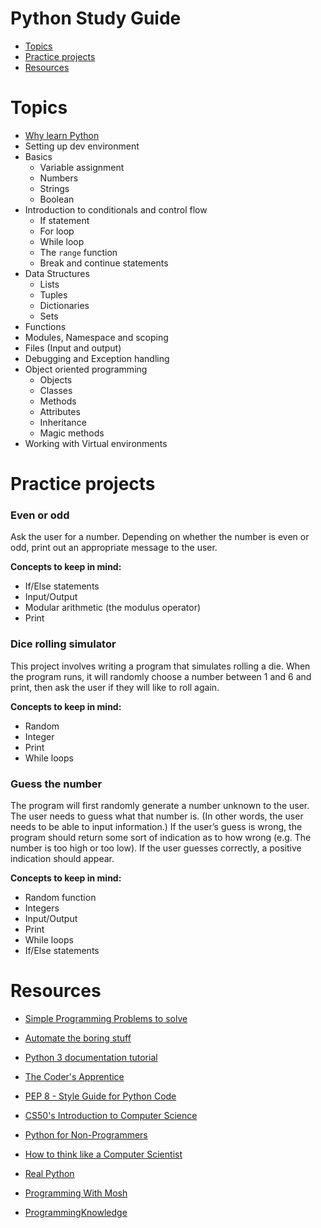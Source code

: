 # Python Study Guide
* [Topics](#topics)
* [Practice projects](#practice-projects)
* [Resources](#resources)

# Topics
* [Why learn Python](https://dbader.org/blog/why-learn-python)
* Setting up dev environment
* Basics
    - Variable assignment
    - Numbers
    - Strings
    - Boolean
* Introduction to conditionals and control flow
    - If statement
    - For loop
    - While loop
    - The `range` function
    - Break and continue statements
* Data Structures
    - Lists
    - Tuples
    - Dictionaries
    - Sets
* Functions
* Modules, Namespace and scoping
* Files (Input and output)
* Debugging and Exception handling
* Object oriented programming
    - Objects
    - Classes
    - Methods
    - Attributes
    - Inheritance
    - Magic methods
* Working with Virtual environments


# Practice projects
### Even or odd
Ask the user for a number. Depending on whether the number is even or odd, print out an appropriate message to the user.

**Concepts to keep in mind:**
* If/Else statements
* Input/Output
* Modular arithmetic (the modulus operator)
* Print

### Dice rolling simulator
This project involves writing a program that simulates rolling a die. When the program runs, it will randomly choose a number between 1 and 6 and print, then ask the user if they will like to roll again.

**Concepts to keep in mind:**
* Random
* Integer
* Print
* While loops

### Guess the number
The program will first randomly generate a number unknown to the user. The user needs to guess what that number is. (In other words, the user needs to be able to input information.) If the user’s guess is wrong, the program should return some sort of indication as to how wrong (e.g. The number is too high or too low). If the user guesses correctly, a positive indication should appear.

**Concepts to keep in mind:**
* Random function
* Integers
* Input/Output
* Print
* While loops
* If/Else statements

# Resources
* [Simple Programming Problems to solve](https://adriann.github.io/programming_problems.html)
* [Automate the boring stuff](https://automatetheboringstuff.com/)

* [Python 3 documentation tutorial](https://docs.python.org/3/tutorial/)

* [The Coder's Apprentice](http://www.spronck.net/pythonbook/index.xhtml)

* [PEP 8 - Style Guide for Python Code](https://www.python.org/dev/peps/pep-0008/)

* [CS50's Introduction to Computer Science](https://www.edx.org/course/cs50s-introduction-to-computer-science)

* [Python for Non-Programmers](https://wiki.python.org/moin/BeginnersGuide/NonProgrammers)

* [How to think like a Computer Scientist](http://interactivepython.org/runestone/static/thinkcspy/index.html)

* [Real Python](https://realpython.com/)

* [Programming With Mosh](https://www.youtube.com/watch?v=_uQrJ0TkZlc)

* [ProgrammingKnowledge](https://www.youtube.com/watch?v=bZ6NL59FMoc)
